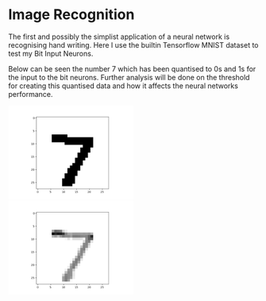 # Image Recognition
The first and possibly the simplist application of a neural network is recognising hand writing. Here I use the builtin Tensorflow MNIST dataset to test my Bit Input Neurons.

Below can be seen the number 7 which has been quantised to 0s and 1s for the input to the bit neurons. Further analysis will be done on the threshold for creating this quantised data and how it affects the neural networks performance.

<p float="left">
<img src="https://github.com/jamesstocktonj1/BitstreamNeuralNetwork/blob/main/docs/ImageRecognition/ceil_number.png" width="50%">
<img src="https://github.com/jamesstocktonj1/BitstreamNeuralNetwork/blob/main/docs/ImageRecognition/reg_number.png" width="50%">
</p>